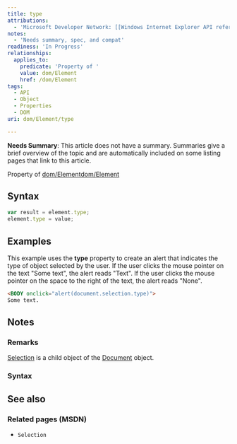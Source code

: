 ```yaml
---
title: type
attributions:
  - 'Microsoft Developer Network: [[Windows Internet Explorer API reference](http://msdn.microsoft.com/en-us/library/ie/hh828809%28v=vs.85%29.aspx) Article]'
notes:
  - 'Needs summary, spec, and compat'
readiness: 'In Progress'
relationships:
  applies_to:
    predicate: 'Property of '
    value: dom/Element
    href: /dom/Element
tags:
  - API
  - Object
  - Properties
  - DOM
uri: dom/Element/type

---
```

**Needs Summary**: This article does not have a summary. Summaries give a brief overview of the topic and are automatically included on some listing pages that link to this article.

Property of [dom/Element](/dom/Element)[dom/Element](/dom/Element)

## Syntax

``` js
var result = element.type;
element.type = value;
```

## Examples

This example uses the **type** property to create an alert that indicates the type of object selected by the user. If the user clicks the mouse pointer on the text "Some text", the alert reads "Text". If the user clicks the mouse pointer on the space to the right of the text, the alert reads "None".

``` html
<BODY onclick="alert(document.selection.type)">
Some text.
```

## Notes

### Remarks

[Selection](/dom/Selection) is a child object of the [Document](/dom/Document) object.

### Syntax

## See also

### Related pages (MSDN)

-   `Selection`
